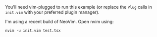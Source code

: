 You'll need vim-plugged to run this example (or replace the `Plug` calls in `init.vim` with your preferred plugin manager).

I'm using a recent build of NeoVim. Open nvim using:

```
nvim -u init.vim test.tsx
```
